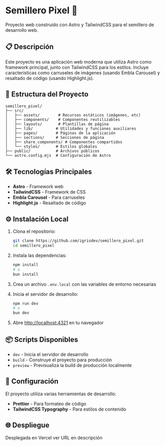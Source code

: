 # Semillero Pixel 🎨

Proyecto web construido con Astro y TailwindCSS para el semillero de desarrollo web.

## 📋 Descripción

Este proyecto es una aplicación web moderna que utiliza Astro como framework principal, junto con TailwindCSS para los estilos. Incluye características como carruseles de imágenes (usando Embla Carousel) y resaltado de código (usando Highlight.js).

## 🚀 Estructura del Proyecto

```
semillero_pixel/
├── src/
│   ├── assets/        # Recursos estáticos (imágenes, etc)
│   ├── components/    # Componentes reutilizables
│   ├── layouts/       # Plantillas de página
│   ├── lib/          # Utilidades y funciones auxiliares
│   ├── pages/        # Páginas de la aplicación
│   ├── sections/     # Secciones de página
│   ├── share_components/ # Componentes compartidos
│   └── styles/       # Estilos globales
├── public/           # Archivos públicos
└── astro.config.mjs  # Configuración de Astro
```

## 🛠️ Tecnologías Principales

- **Astro** - Framework web
- **TailwindCSS** - Framework de CSS
- **Embla Carousel** - Para carruseles
- **Highlight.js** - Resaltado de código

## ⚙️ Instalación Local

1. Clona el repositorio:

   ```bash
   git clone https://github.com/igrisdev/semillero_pixel.git
   cd semillero_pixel
   ```

2. Instala las dependencias:

   ```bash
   npm install
   # o
   bun install
   ```

3. Crea un archivo `.env.local` con las variables de entorno necesarias

4. Inicia el servidor de desarrollo:

   ```bash
   npm run dev
   # o
   bun dev
   ```

5. Abre [http://localhost:4321](http://localhost:4321) en tu navegador

## 📦 Scripts Disponibles

- `dev` - Inicia el servidor de desarrollo
- `build` - Construye el proyecto para producción
- `preview` - Previsualiza la build de producción localmente

## 🔧 Configuración

El proyecto utiliza varias herramientas de desarrollo:

- **Prettier** - Para formateo de código
- **TailwindCSS Typography** - Para estilos de contenido

## 🌐 Despliegue

Desplegada en Vercel ver URL en descripción
